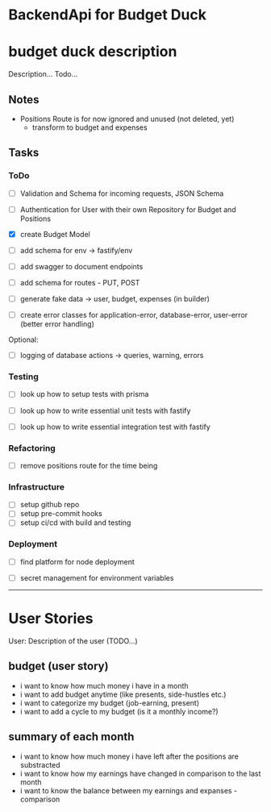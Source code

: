# BackendApi for Budget Duck

# budget duck description

Description... Todo...

## Notes

- Positions Route is for now ignored and unused (not deleted, yet)
  - transform to budget and expenses

## Tasks

### ToDo

- [ ] Validation and Schema for incoming requests, JSON Schema
- [ ] Authentication for User with their own Repository for Budget and Positions
- [x] create Budget Model
- [ ] add schema for env -> fastify/env
- [ ] add swagger to document endpoints
- [ ] add schema for routes - PUT, POST

- [ ] generate fake data -> user, budget, expenses (in builder)
- [ ] create error classes for application-error, database-error, user-error (better error handling)


Optional:
- [ ] logging of database actions -> queries, warning, errors

### Testing

- [ ] look up how to setup tests with prisma
- [ ] look up how to write essential unit tests with fastify
- [ ] look up how to write essential integration test with fastify


### Refactoring

- [ ] remove positions route for the time being

### Infrastructure

- [ ] setup github repo
- [ ] setup pre-commit hooks
- [ ] setup ci/cd with build and testing

### Deployment

- [ ] find platform for node deployment
- [ ] secret management for environment variables


--------------------------------------------------

# User Stories

User:
Description of the user (TODO...)

## budget (user story)

- i want to know how much money i have in a month
- i want to add budget anytime (like presents, side-hustles etc.)
- i want to categorize my budget (job-earning, present)
- i want to add a cycle to my budget (is it a monthly income?)


## summary of each month

- i want to know how much money i have left after the positions are substracted
- i want to know how my earnings have changed in comparison to the last month
- i want to know the balance between my earnings and expanses - comparison
